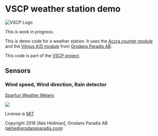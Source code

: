 # VSCP weather station demo

![VSCP Logo](https://www.vscp.org/images/logo_200.png)

*This is work in progress.*

This is demo code for a weather station. It uses the [Accra counter module](https://www.grodansparadis.com/accra/accra.html) and the [Vilnius A/D module](http://www.grodansparadis.com/vilnius/vilnius.html) from [Grodans Paradis AB](https://www.grodansparadis.com). 

This code is part of the [VSCP project](https://www.vscp.org).

## Sensors

### Wind speed, Wind direction, Rain detector
[Sparfun Weather Meters](https://www.sparkfun.com/products/8942)

![](https://cdn.sparkfun.com//assets/parts/2/2/3/3/08942-01.jpg)


License is [MIT](https://www.google.com/url?sa=t&rct=j&q=&esrc=s&source=web&cd=4&cad=rja&uact=8&ved=2ahUKEwiO2Mv4y_7cAhUFM5oKHSkxA90QFjADegQIBhAB&url=https%3A%2F%2Fopensource.org%2Flicenses%2FMIT&usg=AOvVaw1MsEPekvPKCIceu2jiRDy4)

Copyright 2018 [Ake Hedman], Grodans Paradis AB (akhe@grodansparadis.com)

